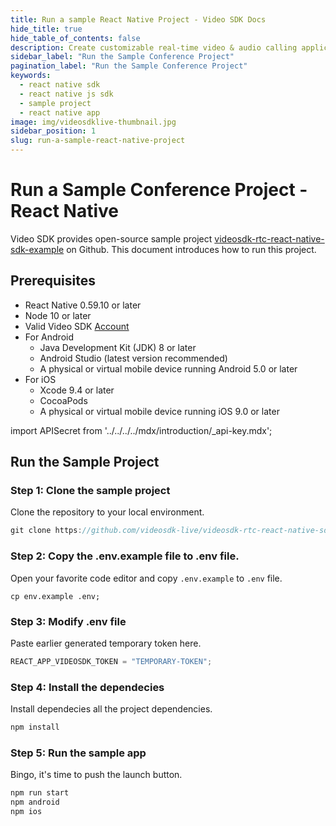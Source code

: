 ```yaml
---
title: Run a sample React Native Project - Video SDK Docs
hide_title: true
hide_table_of_contents: false
description: Create customizable real-time video & audio calling applications with React Native JS SDK with Video SDK add live Video & Audio conferencing to your applications.
sidebar_label: "Run the Sample Conference Project"
pagination_label: "Run the Sample Conference Project"
keywords:
  - react native sdk
  - react native js sdk
  - sample project
  - react native app
image: img/videosdklive-thumbnail.jpg
sidebar_position: 1
slug: run-a-sample-react-native-project
---
```


# Run a Sample Conference Project - React Native

Video SDK provides open-source sample project [videosdk-rtc-react-native-sdk-example](https://github.com/videosdk-live/videosdk-rtc-react-native-sdk-example) on Github. This document introduces how to run this project.

## Prerequisites

- React Native 0.59.10 or later
- Node 10 or later
- Valid Video SDK [Account](https://app.videosdk.live/)
- For Android
  - Java Development Kit (JDK) 8 or later
  - Android Studio (latest version recommended)
  - A physical or virtual mobile device running Android 5.0 or later
- For iOS
  - Xcode 9.4 or later
  - CocoaPods
  - A physical or virtual mobile device running iOS 9.0 or later

import APISecret from '../../../../mdx/introduction/\_api-key.mdx';

<APISecret title="Get your API key and Secret key" />

## Run the Sample Project

### Step 1: Clone the sample project

Clone the repository to your local environment.

```js
git clone https://github.com/videosdk-live/videosdk-rtc-react-native-sdk-example.git
```

### Step 2: Copy the .env.example file to .env file.

Open your favorite code editor and copy `.env.example` to `.env` file.

```
cp env.example .env;
```

### Step 3: Modify .env file

Paste earlier generated temporary token here.

```js title=".env"
REACT_APP_VIDEOSDK_TOKEN = "TEMPORARY-TOKEN";
```

### Step 4: Install the dependecies

Install dependecies all the project dependencies.

```js
npm install
```

### Step 5: Run the sample app

Bingo, it's time to push the launch button.

```js
npm run start
npm android
npm ios
```
